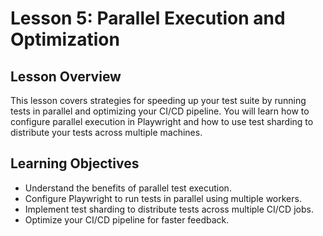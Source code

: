 # Lesson 5: Parallel Execution and Optimization

## Lesson Overview

This lesson covers strategies for speeding up your test suite by running tests in parallel and optimizing your CI/CD pipeline. You will learn how to configure parallel execution in Playwright and how to use test sharding to distribute your tests across multiple machines.

## Learning Objectives

*   Understand the benefits of parallel test execution.
*   Configure Playwright to run tests in parallel using multiple workers.
*   Implement test sharding to distribute tests across multiple CI/CD jobs.
*   Optimize your CI/CD pipeline for faster feedback.